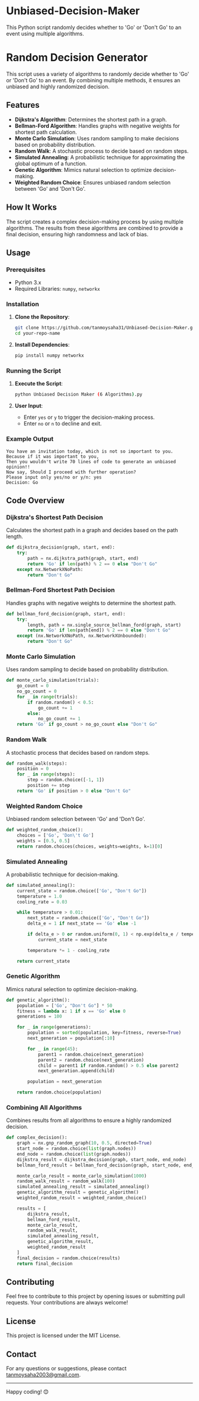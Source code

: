 # Unbiased-Decision-Maker  
This Python script randomly decides whether to 'Go' or 'Don't Go' to an event using multiple algorithms.
# Random Decision Generator

This script uses a variety of algorithms to randomly decide whether to 'Go' or 'Don't Go' to an event. By combining multiple methods, it ensures an unbiased and highly randomized decision.

## Features

- **Dijkstra's Algorithm**: Determines the shortest path in a graph.
- **Bellman-Ford Algorithm**: Handles graphs with negative weights for shortest path calculation.
- **Monte Carlo Simulation**: Uses random sampling to make decisions based on probability distribution.
- **Random Walk**: A stochastic process to decide based on random steps.
- **Simulated Annealing**: A probabilistic technique for approximating the global optimum of a function.
- **Genetic Algorithm**: Mimics natural selection to optimize decision-making.
- **Weighted Random Choice**: Ensures unbiased random selection between 'Go' and 'Don't Go'.

## How It Works

The script creates a complex decision-making process by using multiple algorithms. The results from these algorithms are combined to provide a final decision, ensuring high randomness and lack of bias.

## Usage

### Prerequisites

- Python 3.x
- Required Libraries: `numpy`, `networkx`

### Installation

1. **Clone the Repository**:
    ```bash
    git clone https://github.com/tanmoysaha31/Unbiased-Decision-Maker.git
    cd your-repo-name
    ```

2. **Install Dependencies**:
    ```bash
    pip install numpy networkx
    ```

### Running the Script

1. **Execute the Script**:
    ```bash
    python Unbiased Decision Maker (6 Algorithms).py
    ```

2. **User Input**:
    - Enter `yes` or `y` to trigger the decision-making process.
    - Enter `no` or `n` to decline and exit.

### Example Output

```plaintext
You have an invitation today, which is not so important to you.
Because if it was important to you,
Then you wouldn't write 70 lines of code to generate an unbiased opinion!!
Now say, Should I proceed with further operation?
Please input only yes/no or y/n: yes
Decision: Go
```

## Code Overview

### Dijkstra's Shortest Path Decision

Calculates the shortest path in a graph and decides based on the path length.

```python
def dijkstra_decision(graph, start, end):
    try:
        path = nx.dijkstra_path(graph, start, end)
        return 'Go' if len(path) % 2 == 0 else "Don't Go"
    except nx.NetworkXNoPath:
        return "Don't Go"
```

### Bellman-Ford Shortest Path Decision

Handles graphs with negative weights to determine the shortest path.

```python
def bellman_ford_decision(graph, start, end):
    try:
        length, path = nx.single_source_bellman_ford(graph, start)
        return 'Go' if len(path[end]) % 2 == 0 else "Don't Go"
    except (nx.NetworkXNoPath, nx.NetworkXUnbounded):
        return "Don't Go"
```

### Monte Carlo Simulation

Uses random sampling to decide based on probability distribution.

```python
def monte_carlo_simulation(trials):
    go_count = 0
    no_go_count = 0
    for _ in range(trials):
        if random.random() < 0.5:
            go_count += 1
        else:
            no_go_count += 1
    return 'Go' if go_count > no_go_count else "Don't Go"
```

### Random Walk

A stochastic process that decides based on random steps.

```python
def random_walk(steps):
    position = 0
    for _ in range(steps):
        step = random.choice([-1, 1])
        position += step
    return 'Go' if position > 0 else "Don't Go"
```

### Weighted Random Choice

Unbiased random selection between 'Go' and 'Don't Go'.

```python
def weighted_random_choice():
    choices = ['Go', 'Don\'t Go']
    weights = [0.5, 0.5]
    return random.choices(choices, weights=weights, k=1)[0]
```

### Simulated Annealing

A probabilistic technique for decision-making.

```python
def simulated_annealing():
    current_state = random.choice(['Go', "Don't Go"])
    temperature = 1.0
    cooling_rate = 0.03

    while temperature > 0.01:
        next_state = random.choice(['Go', "Don't Go"])
        delta_e = 1 if next_state == 'Go' else -1

        if delta_e > 0 or random.uniform(0, 1) < np.exp(delta_e / temperature):
            current_state = next_state

        temperature *= 1 - cooling_rate

    return current_state
```

### Genetic Algorithm

Mimics natural selection to optimize decision-making.

```python
def genetic_algorithm():
    population = ['Go', "Don't Go"] * 50
    fitness = lambda x: 1 if x == 'Go' else 0
    generations = 100

    for _ in range(generations):
        population = sorted(population, key=fitness, reverse=True)
        next_generation = population[:10]

        for _ in range(45):
            parent1 = random.choice(next_generation)
            parent2 = random.choice(next_generation)
            child = parent1 if random.random() > 0.5 else parent2
            next_generation.append(child)

        population = next_generation

    return random.choice(population)
```

### Combining All Algorithms

Combines results from all algorithms to ensure a highly randomized decision.

```python
def complex_decision():
    graph = nx.gnp_random_graph(10, 0.5, directed=True)
    start_node = random.choice(list(graph.nodes))
    end_node = random.choice(list(graph.nodes))
    dijkstra_result = dijkstra_decision(graph, start_node, end_node)
    bellman_ford_result = bellman_ford_decision(graph, start_node, end_node)

    monte_carlo_result = monte_carlo_simulation(1000)
    random_walk_result = random_walk(100)
    simulated_annealing_result = simulated_annealing()
    genetic_algorithm_result = genetic_algorithm()
    weighted_random_result = weighted_random_choice()

    results = [
        dijkstra_result,
        bellman_ford_result,
        monte_carlo_result,
        random_walk_result,
        simulated_annealing_result,
        genetic_algorithm_result,
        weighted_random_result
    ]
    final_decision = random.choice(results)
    return final_decision
```

## Contributing

Feel free to contribute to this project by opening issues or submitting pull requests. Your contributions are always welcome!

## License

This project is licensed under the MIT License.

## Contact

For any questions or suggestions, please contact [tanmoysaha2003@gmail.com](mailto:your.email@example.com).

---

Happy coding! 😊
```

